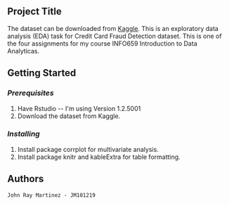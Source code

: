 ## **Project Title**
The dataset can be downloaded from [Kaggle](https://www.kaggle.com/mlg-ulb/creditcardfraud). This is an exploratory data analysis (EDA) task for Credit Card Fraud Detection  dataset. This is one of the four assignments for my course INFO659 Introduction to Data Analyticas. 

## **Getting Started**
### *Prerequisites*
1. Have Rstudio -- I'm using Version 1.2.5001
2. Download the dataset from Kaggle.

### *Installing*
1. Install package corrplot for multivariate analysis.
2. Install package knitr and kableExtra for table formatting.

## **Authors**
    John Ray Martinez - JM101219